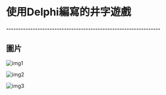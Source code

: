 # 使用Delphi編寫的井字遊戲

**----------------------------------------------------------------**

## 圖片

![img1](https://github.com/Charlie-Yeh/Tic-Tac-Toe-Game/assets/145676141/5370d7b0-efe9-4f99-92d7-34344898dd13)

![img2](https://github.com/Charlie-Yeh/Tic-Tac-Toe-Game/assets/145676141/12e72fca-c2ee-4d63-a3c9-0c1853ecc94c)

![img3](https://github.com/Charlie-Yeh/Tic-Tac-Toe-Game/assets/145676141/5b9b62bf-ed41-46d1-92f5-2e30dae95c8a)
